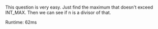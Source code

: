 This question is very easy. Just find the maximum that doesn't exceed INT_MAX. Then we can see if n is a divisor of that.

Runtime: 62ms
